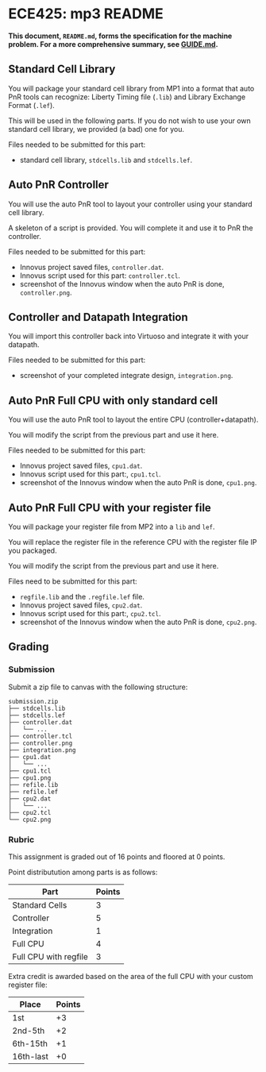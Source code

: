 # ECE425: mp3 README

**This document, `README.md`, forms the specification for the machine problem. For a more comprehensive summary, see [GUIDE.md](./GUIDE.md).**

## Standard Cell Library

You will package your standard cell library from MP1 into a format that auto PnR tools can recognize:
Liberty Timing file (`.lib`) and Library Exchange Format (`.lef`).

This will be used in the following parts.
If you do not wish to use your own standard cell library, we provided (a bad) one for you.

Files needed to be submitted for this part:
- standard cell library, `stdcells.lib` and `stdcells.lef`.

## Auto PnR Controller

You will use the auto PnR tool to layout your controller using your standard cell library.

A skeleton of a script is provided. You will complete it and use it to PnR the controller.

Files needed to be submitted for this part:
- Innovus project saved files, `controller.dat`.
- Innovus script used for this part: `controller.tcl`.
- screenshot of the Innovus window when the auto PnR is done, `controller.png`.

## Controller and Datapath Integration

You will import this controller back into Virtuoso and integrate it with your datapath.

Files needed to be submitted for this part:
- screenshot of your completed integrate design, `integration.png`.

## Auto PnR Full CPU with only standard cell

You will use the auto PnR tool to layout the entire CPU (controller+datapath).

You will modify the script from the previous part and use it here.

Files needed to be submitted for this part:
- Innovus project saved files, `cpu1.dat`.
- Innovus script used for this part:, `cpu1.tcl`.
- screenshot of the Innovus window when the auto PnR is done, `cpu1.png`.

## Auto PnR Full CPU with your register file

You will package your register file from MP2 into a `lib` and `lef`.

You will replace the register file in the reference CPU with the register file IP you packaged.

You will modify the script from the previous part and use it here.

Files need to be submitted for this part:
- `regfile.lib` and the `.regfile.lef` file.
- Innovus project saved files, `cpu2.dat`.
- Innovus script used for this part:, `cpu2.tcl`.
- screenshot of the Innovus window when the auto PnR is done, `cpu2.png`.

## Grading

### Submission

Submit a zip file to canvas with the following structure:

```
submission.zip
├── stdcells.lib
├── stdcells.lef
├── controller.dat
│   └── ...
├── controller.tcl
├── controller.png
├── integration.png
├── cpu1.dat
│   └── ...
├── cpu1.tcl
├── cpu1.png
├── refile.lib
├── refile.lef
├── cpu2.dat
│   └── ...
├── cpu2.tcl
└── cpu2.png
```

### Rubric

This assignment is graded out of 16 points and floored at 0 points.

Point distributution among parts is as follows:

| Part                       | Points |
|---|---|
| Standard Cells             | 3 |
| Controller                 | 5 |
| Integration                | 1 |
| Full CPU                   | 4 |
| Full CPU with regfile      | 3 |

Extra credit is awarded based on the area of the full CPU with your custom register file:

| Place            | Points |
|---|---|
| 1st              | +3 |
| 2nd-5th          | +2 |
| 6th-15th         | +1 |
| 16th-last        | +0 |
